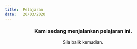 ```yaml
---
title:  Pelajaran
date:   20/03/2020
---
```


### <center>Kami sedang menjalankan pelajaran ini.</center>
<center>Sila balik kemudian.</center>